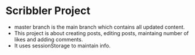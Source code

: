 # Scribbler Project

 - master branch is the main branch which contains all updated content.
 - This project is about creating posts, editing posts, maintaing number of likes and adding comments.
 - It uses sessionStorage to maintain info.
 
